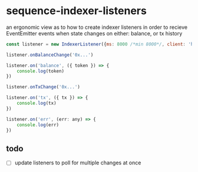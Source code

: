 # sequence-indexer-listeners
an ergonomic view as to how to create indexer listeners in order to recieve EventEmitter events when state changes on either: balance, or tx history

```js
const listener = new IndexerListener({ms: 8000 /*min 8000*/, client: 'https://mumbai-indexer.sequence.app'})

listener.onBalanceChange('0x...')

listener.on('balance', ({ token }) => {
    console.log(token)
})

listener.onTxChange('0x...')

listener.on('tx', ({ tx }) => {
    console.log(tx)
})

listener.on('err', (err: any) => {
    console.log(err)
})
```

## todo
- [ ] update listeners to poll for multiple changes at once